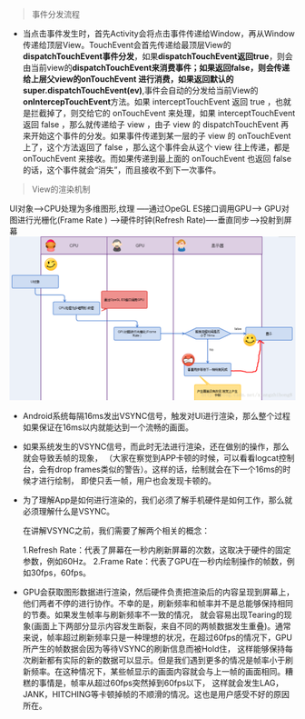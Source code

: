 > 事件分发流程

* 当点击事件发生时，首先Activity会将点击事件传递给Window，再从Window传递给顶层View。TouchEvent会首先传递给最顶层View的**dispatchTouchEvent事件分发**，如果**dispatchTouchEvent返回true**，则会由当前view的**dispatchTouchEvent来消费事件；如果返回false，**则会传递给上层父view的**onTouchEvent **进行消费，如果返回默认的**super.dispatchTouchEvent\(ev\)**,事件会自动的分发给当前View的**onIntercepTouchEvent**方法。如果 interceptTouchEvent 返回 true ，也就是拦截掉了，则交给它的 onTouchEvent 来处理，如果 interceptTouchEvent 返回 false ，那么就传递给子 view ，由子 view 的 dispatchTouchEvent 再来开始这个事件的分发。如果事件传递到某一层的子 view 的 onTouchEvent 上了，这个方法返回了 false ，那么这个事件会从这个 view 往上传递，都是 onTouchEvent 来接收。而如果传递到最上面的 onTouchEvent 也返回 false 的话，这个事件就会“消失”，而且接收不到下一次事件。

> View的渲染机制

UI对象—-&gt;CPU处理为多维图形,纹理 —–通过OpeGL ES接口调用GPU—-&gt; GPU对图进行光栅化\(Frame Rate \) —-&gt;硬件时钟\(Refresh Rate\)—-垂直同步—-&gt;投射到屏幕![](/assets/import_xuanran.png)

* Android系统每隔16ms发出VSYNC信号，触发对UI进行渲染，那么整个过程如果保证在16ms以内就能达到一个流畅的画面。

* 如果系统发生的VSYNC信号，而此时无法进行渲染，还在做别的操作，那么就会导致丢帧的现象， （大家在察觉到APP卡顿的时候，可以看看logcat控制台，会有drop frames类似的警告）。这样的话，绘制就会在下一个16ms的时候才进行绘制， 即使只丢一帧，用户也会发现卡顿的。

* 为了理解App是如何进行渲染的，我们必须了解手机硬件是如何工作，那么就必须理解什么是VSYNC。

  在讲解VSYNC之前，我们需要了解两个相关的概念：

  1.Refresh Rate：代表了屏幕在一秒内刷新屏幕的次数，这取决于硬件的固定参数，例如60Hz。 2.Frame Rate：代表了GPU在一秒内绘制操作的帧数，例如30fps，60fps。

* GPU会获取图形数据进行渲染，然后硬件负责把渲染后的内容呈现到屏幕上，他们两者不停的进行协作。不幸的是，刷新频率和帧率并不是总能够保持相同的节奏。如果发生帧率与刷新频率不一致的情况， 就会容易出现Tearing的现象\(画面上下两部分显示内容发生断裂，来自不同的两帧数据发生重叠\)。通常来说，帧率超过刷新频率只是一种理想的状况，在超过60fps的情况下，GPU所产生的帧数据会因为等待VSYNC的刷新信息而被Hold住， 这样能够保持每次刷新都有实际的新的数据可以显示。但是我们遇到更多的情况是帧率小于刷新频率。在这种情况下，某些帧显示的画面内容就会与上一帧的画面相同。糟糕的事情是，帧率从超过60fps突然掉到60fps以下， 这样就会发生LAG，JANK，HITCHING等卡顿掉帧的不顺滑的情况。这也是用户感受不好的原因所在。






